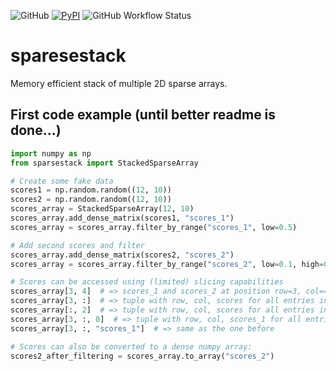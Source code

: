 ![GitHub](https://img.shields.io/github/license/florian-huber/sparsestack)
[![PyPI](https://img.shields.io/pypi/v/sparsestack)](https://pypi.org/project/sparsestack/)
![GitHub Workflow Status](https://img.shields.io/github/workflow/status/florian-huber/sparsestack/CI%20Build)

# sparesestack
Memory efficient stack of multiple 2D sparse arrays.


## First code example (until better readme is done...)

```python
import numpy as np
from sparsestack import StackedSparseArray

# Create some fake data
scores1 = np.random.random((12, 10))
scores2 = np.random.random((12, 10))
scores_array = StackedSparseArray(12, 10)
scores_array.add_dense_matrix(scores1, "scores_1")
scores_array = scores_array.filter_by_range("scores_1", low=0.5)

# Add second scores and filter
scores_array.add_dense_matrix(scores2, "scores_2")
scores_array = scores_array.filter_by_range("scores_2", low=0.1, high=0.4)

# Scores can be accessed using (limited) slicing capabilities
scores_array[3, 4]  # => scores_1 and scores_2 at position row=3, col=4
scores_array[3, :]  # => tuple with row, col, scores for all entries in row=3
scores_array[:, 2]  # => tuple with row, col, scores for all entries in col=2
scores_array[3, :, 0]  # => tuple with row, col, scores_1 for all entries in row=3
scores_array[3, :, "scores_1"]  # => same as the one before

# Scores can also be converted to a dense numpy array:
scores2_after_filtering = scores_array.to_array("scores_2")
```
